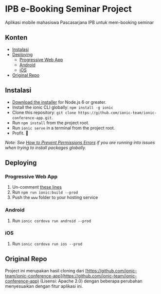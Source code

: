 # IPB e-Booking Seminar Project

Aplikasi mobile mahasiswa Pascasarjana IPB untuk mem-booking seminar

## Konten
- [Instalasi](#instalasi)
- [Deploying](#deploying)
  - [Progressive Web App](#progressive-web-app)
  - [Android](#android)
  - [iOS](#ios)
- [Original Repo](#original-repo)

## Instalasi

* [Download the installer](https://nodejs.org/) for Node.js 6 or greater.
* Install the ionic CLI globally: `npm install -g ionic`
* Clone this repository: `git clone https://github.com/ionic-team/ionic-conference-app.git`.
* Run `npm install` from the project root.
* Run `ionic serve` in a terminal from the project root.
* Profit. :tada:

_Note: See [How to Prevent Permissions Errors](https://docs.npmjs.com/getting-started/fixing-npm-permissions) if you are running into issues when trying to install packages globally._

## Deploying

### Progressive Web App

1. Un-comment [these lines](https://github.com/ionic-team/ionic2-app-base/blob/master/src/index.html#L21)
2. Run `npm run ionic:build --prod`
3. Push the `www` folder to your hosting service

### Android

1. Run `ionic cordova run android --prod`

### iOS

1. Run `ionic cordova run ios --prod`

## Original Repo
Project ini merupakan hasil cloning dari [https://github.com/ionic-team/ionic-conference-app](https://github.com/ionic-team/ionic-conference-app) (Lisensi: Apache 2.0) dengan beberapa perubahan menyesuaikan dengan fitur aplikasi ini.